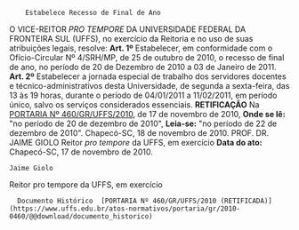         Estabelece Recesso de Final de Ano  

 O VICE-REITOR *PRO TEMPORE*  DA UNIVERSIDADE FEDERAL DA FRONTEIRA SUL (UFFS), no exercício da Reitoria e no uso de suas atribuições legais, resolve:   **Art. 1º**  Estabelecer, em conformidade com o Ofício-Circular Nº 4/SRH/MP, de 25 de outubro de 2010, o recesso de final de ano, no período de 20 de Dezembro de 2010 a 03 de Janeiro de 2011.   **Art. 2º**  Estabelecer a jornada especial de trabalho dos servidores docentes e técnico-administrativos desta Universidade, de segunda a sexta-feira, das 13 às 19 horas, durante o período de 04/01/2011 a 11/02/2011, em período único, salvo os serviços considerados essenciais.   **RETIFICAÇÃO**   Na [PORTARIA Nº 460/GR/UFFS/2010](https://www.uffs.edu.br/atos-normativos/portaria/gr/2010-0460), de 17 de novembro de 2010,   **Onde se lê:** "no período de 20 de dezembro de 2010",   **Leia-se:** "no período de 22 de dezembro de 2010".   Chapecó-SC, 18 de novembro de 2010.   PROF. DR. JAIME GIOLO Reitor *pro tempore*  da UFFS, em exercício    **Data do ato:** Chapecó-SC, 17 de novembro de 2010.   
 

    Jaime Giolo   
 Reitor pro tempore da UFFS, em exercício 

      Documento Histórico  [PORTARIA Nº 460/GR/UFFS/2010 (RETIFICADA)](https://www.uffs.edu.br/atos-normativos/portaria/gr/2010-0460/@@download/documento_historico)     
      